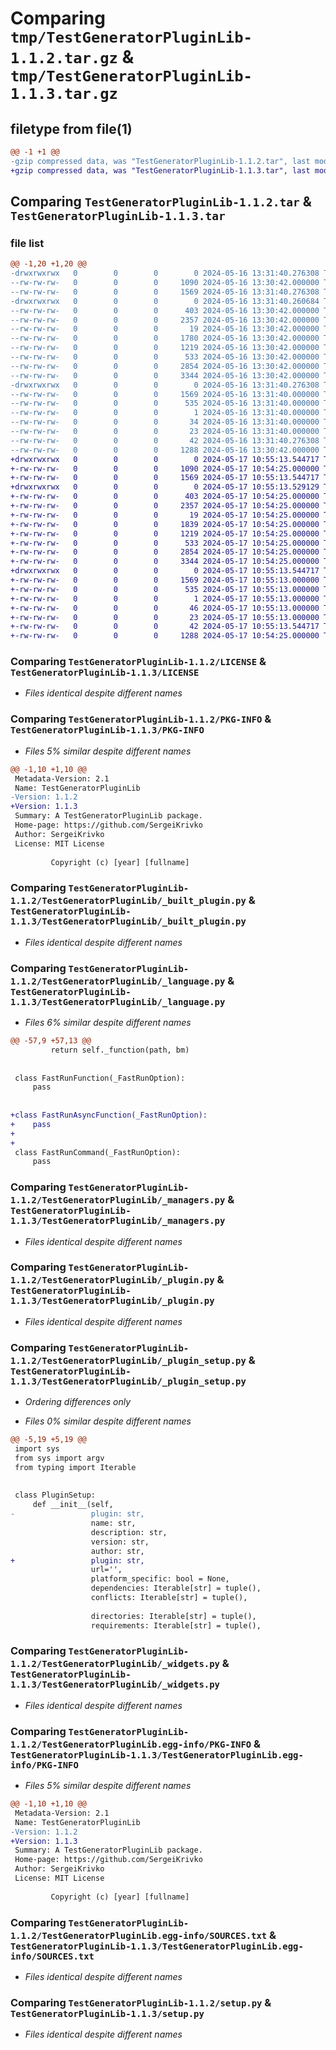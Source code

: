 # Comparing `tmp/TestGeneratorPluginLib-1.1.2.tar.gz` & `tmp/TestGeneratorPluginLib-1.1.3.tar.gz`

## filetype from file(1)

```diff
@@ -1 +1 @@
-gzip compressed data, was "TestGeneratorPluginLib-1.1.2.tar", last modified: Thu May 16 13:31:40 2024, max compression
+gzip compressed data, was "TestGeneratorPluginLib-1.1.3.tar", last modified: Fri May 17 10:55:13 2024, max compression
```

## Comparing `TestGeneratorPluginLib-1.1.2.tar` & `TestGeneratorPluginLib-1.1.3.tar`

### file list

```diff
@@ -1,20 +1,20 @@
-drwxrwxrwx   0        0        0        0 2024-05-16 13:31:40.276308 TestGeneratorPluginLib-1.1.2/
--rw-rw-rw-   0        0        0     1090 2024-05-16 13:30:42.000000 TestGeneratorPluginLib-1.1.2/LICENSE
--rw-rw-rw-   0        0        0     1569 2024-05-16 13:31:40.276308 TestGeneratorPluginLib-1.1.2/PKG-INFO
-drwxrwxrwx   0        0        0        0 2024-05-16 13:31:40.260684 TestGeneratorPluginLib-1.1.2/TestGeneratorPluginLib/
--rw-rw-rw-   0        0        0      403 2024-05-16 13:30:42.000000 TestGeneratorPluginLib-1.1.2/TestGeneratorPluginLib/__init__.py
--rw-rw-rw-   0        0        0     2357 2024-05-16 13:30:42.000000 TestGeneratorPluginLib-1.1.2/TestGeneratorPluginLib/_built_plugin.py
--rw-rw-rw-   0        0        0       19 2024-05-16 13:30:42.000000 TestGeneratorPluginLib-1.1.2/TestGeneratorPluginLib/_config.py
--rw-rw-rw-   0        0        0     1780 2024-05-16 13:30:42.000000 TestGeneratorPluginLib-1.1.2/TestGeneratorPluginLib/_language.py
--rw-rw-rw-   0        0        0     1219 2024-05-16 13:30:42.000000 TestGeneratorPluginLib-1.1.2/TestGeneratorPluginLib/_managers.py
--rw-rw-rw-   0        0        0      533 2024-05-16 13:30:42.000000 TestGeneratorPluginLib-1.1.2/TestGeneratorPluginLib/_plugin.py
--rw-rw-rw-   0        0        0     2854 2024-05-16 13:30:42.000000 TestGeneratorPluginLib-1.1.2/TestGeneratorPluginLib/_plugin_setup.py
--rw-rw-rw-   0        0        0     3344 2024-05-16 13:30:42.000000 TestGeneratorPluginLib-1.1.2/TestGeneratorPluginLib/_widgets.py
-drwxrwxrwx   0        0        0        0 2024-05-16 13:31:40.276308 TestGeneratorPluginLib-1.1.2/TestGeneratorPluginLib.egg-info/
--rw-rw-rw-   0        0        0     1569 2024-05-16 13:31:40.000000 TestGeneratorPluginLib-1.1.2/TestGeneratorPluginLib.egg-info/PKG-INFO
--rw-rw-rw-   0        0        0      535 2024-05-16 13:31:40.000000 TestGeneratorPluginLib-1.1.2/TestGeneratorPluginLib.egg-info/SOURCES.txt
--rw-rw-rw-   0        0        0        1 2024-05-16 13:31:40.000000 TestGeneratorPluginLib-1.1.2/TestGeneratorPluginLib.egg-info/dependency_links.txt
--rw-rw-rw-   0        0        0       34 2024-05-16 13:31:40.000000 TestGeneratorPluginLib-1.1.2/TestGeneratorPluginLib.egg-info/requires.txt
--rw-rw-rw-   0        0        0       23 2024-05-16 13:31:40.000000 TestGeneratorPluginLib-1.1.2/TestGeneratorPluginLib.egg-info/top_level.txt
--rw-rw-rw-   0        0        0       42 2024-05-16 13:31:40.276308 TestGeneratorPluginLib-1.1.2/setup.cfg
--rw-rw-rw-   0        0        0     1288 2024-05-16 13:30:42.000000 TestGeneratorPluginLib-1.1.2/setup.py
+drwxrwxrwx   0        0        0        0 2024-05-17 10:55:13.544717 TestGeneratorPluginLib-1.1.3/
+-rw-rw-rw-   0        0        0     1090 2024-05-17 10:54:25.000000 TestGeneratorPluginLib-1.1.3/LICENSE
+-rw-rw-rw-   0        0        0     1569 2024-05-17 10:55:13.544717 TestGeneratorPluginLib-1.1.3/PKG-INFO
+drwxrwxrwx   0        0        0        0 2024-05-17 10:55:13.529129 TestGeneratorPluginLib-1.1.3/TestGeneratorPluginLib/
+-rw-rw-rw-   0        0        0      403 2024-05-17 10:54:25.000000 TestGeneratorPluginLib-1.1.3/TestGeneratorPluginLib/__init__.py
+-rw-rw-rw-   0        0        0     2357 2024-05-17 10:54:25.000000 TestGeneratorPluginLib-1.1.3/TestGeneratorPluginLib/_built_plugin.py
+-rw-rw-rw-   0        0        0       19 2024-05-17 10:54:25.000000 TestGeneratorPluginLib-1.1.3/TestGeneratorPluginLib/_config.py
+-rw-rw-rw-   0        0        0     1839 2024-05-17 10:54:25.000000 TestGeneratorPluginLib-1.1.3/TestGeneratorPluginLib/_language.py
+-rw-rw-rw-   0        0        0     1219 2024-05-17 10:54:25.000000 TestGeneratorPluginLib-1.1.3/TestGeneratorPluginLib/_managers.py
+-rw-rw-rw-   0        0        0      533 2024-05-17 10:54:25.000000 TestGeneratorPluginLib-1.1.3/TestGeneratorPluginLib/_plugin.py
+-rw-rw-rw-   0        0        0     2854 2024-05-17 10:54:25.000000 TestGeneratorPluginLib-1.1.3/TestGeneratorPluginLib/_plugin_setup.py
+-rw-rw-rw-   0        0        0     3344 2024-05-17 10:54:25.000000 TestGeneratorPluginLib-1.1.3/TestGeneratorPluginLib/_widgets.py
+drwxrwxrwx   0        0        0        0 2024-05-17 10:55:13.544717 TestGeneratorPluginLib-1.1.3/TestGeneratorPluginLib.egg-info/
+-rw-rw-rw-   0        0        0     1569 2024-05-17 10:55:13.000000 TestGeneratorPluginLib-1.1.3/TestGeneratorPluginLib.egg-info/PKG-INFO
+-rw-rw-rw-   0        0        0      535 2024-05-17 10:55:13.000000 TestGeneratorPluginLib-1.1.3/TestGeneratorPluginLib.egg-info/SOURCES.txt
+-rw-rw-rw-   0        0        0        1 2024-05-17 10:55:13.000000 TestGeneratorPluginLib-1.1.3/TestGeneratorPluginLib.egg-info/dependency_links.txt
+-rw-rw-rw-   0        0        0       46 2024-05-17 10:55:13.000000 TestGeneratorPluginLib-1.1.3/TestGeneratorPluginLib.egg-info/requires.txt
+-rw-rw-rw-   0        0        0       23 2024-05-17 10:55:13.000000 TestGeneratorPluginLib-1.1.3/TestGeneratorPluginLib.egg-info/top_level.txt
+-rw-rw-rw-   0        0        0       42 2024-05-17 10:55:13.544717 TestGeneratorPluginLib-1.1.3/setup.cfg
+-rw-rw-rw-   0        0        0     1288 2024-05-17 10:54:25.000000 TestGeneratorPluginLib-1.1.3/setup.py
```

### Comparing `TestGeneratorPluginLib-1.1.2/LICENSE` & `TestGeneratorPluginLib-1.1.3/LICENSE`

 * *Files identical despite different names*

### Comparing `TestGeneratorPluginLib-1.1.2/PKG-INFO` & `TestGeneratorPluginLib-1.1.3/PKG-INFO`

 * *Files 5% similar despite different names*

```diff
@@ -1,10 +1,10 @@
 Metadata-Version: 2.1
 Name: TestGeneratorPluginLib
-Version: 1.1.2
+Version: 1.1.3
 Summary: A TestGeneratorPluginLib package.
 Home-page: https://github.com/SergeiKrivko
 Author: SergeiKrivko
 License: MIT License
         
         Copyright (c) [year] [fullname]
```

### Comparing `TestGeneratorPluginLib-1.1.2/TestGeneratorPluginLib/_built_plugin.py` & `TestGeneratorPluginLib-1.1.3/TestGeneratorPluginLib/_built_plugin.py`

 * *Files identical despite different names*

### Comparing `TestGeneratorPluginLib-1.1.2/TestGeneratorPluginLib/_language.py` & `TestGeneratorPluginLib-1.1.3/TestGeneratorPluginLib/_language.py`

 * *Files 6% similar despite different names*

```diff
@@ -57,9 +57,13 @@
         return self._function(path, bm)
 
 
 class FastRunFunction(_FastRunOption):
     pass
 
 
+class FastRunAsyncFunction(_FastRunOption):
+    pass
+
+
 class FastRunCommand(_FastRunOption):
     pass
```

### Comparing `TestGeneratorPluginLib-1.1.2/TestGeneratorPluginLib/_managers.py` & `TestGeneratorPluginLib-1.1.3/TestGeneratorPluginLib/_managers.py`

 * *Files identical despite different names*

### Comparing `TestGeneratorPluginLib-1.1.2/TestGeneratorPluginLib/_plugin.py` & `TestGeneratorPluginLib-1.1.3/TestGeneratorPluginLib/_plugin.py`

 * *Files identical despite different names*

### Comparing `TestGeneratorPluginLib-1.1.2/TestGeneratorPluginLib/_plugin_setup.py` & `TestGeneratorPluginLib-1.1.3/TestGeneratorPluginLib/_plugin_setup.py`

 * *Ordering differences only*

 * *Files 0% similar despite different names*

```diff
@@ -5,19 +5,19 @@
 import sys
 from sys import argv
 from typing import Iterable
 
 
 class PluginSetup:
     def __init__(self,
-                 plugin: str,
                  name: str,
                  description: str,
                  version: str,
                  author: str,
+                 plugin: str,
                  url='',
                  platform_specific: bool = None,
                  dependencies: Iterable[str] = tuple(),
                  conflicts: Iterable[str] = tuple(),
 
                  directories: Iterable[str] = tuple(),
                  requirements: Iterable[str] = tuple(),
```

### Comparing `TestGeneratorPluginLib-1.1.2/TestGeneratorPluginLib/_widgets.py` & `TestGeneratorPluginLib-1.1.3/TestGeneratorPluginLib/_widgets.py`

 * *Files identical despite different names*

### Comparing `TestGeneratorPluginLib-1.1.2/TestGeneratorPluginLib.egg-info/PKG-INFO` & `TestGeneratorPluginLib-1.1.3/TestGeneratorPluginLib.egg-info/PKG-INFO`

 * *Files 5% similar despite different names*

```diff
@@ -1,10 +1,10 @@
 Metadata-Version: 2.1
 Name: TestGeneratorPluginLib
-Version: 1.1.2
+Version: 1.1.3
 Summary: A TestGeneratorPluginLib package.
 Home-page: https://github.com/SergeiKrivko
 Author: SergeiKrivko
 License: MIT License
         
         Copyright (c) [year] [fullname]
```

### Comparing `TestGeneratorPluginLib-1.1.2/TestGeneratorPluginLib.egg-info/SOURCES.txt` & `TestGeneratorPluginLib-1.1.3/TestGeneratorPluginLib.egg-info/SOURCES.txt`

 * *Files identical despite different names*

### Comparing `TestGeneratorPluginLib-1.1.2/setup.py` & `TestGeneratorPluginLib-1.1.3/setup.py`

 * *Files identical despite different names*

